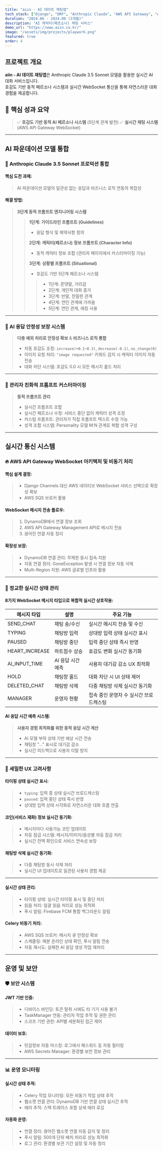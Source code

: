 ```yaml
---
title: "aiin - AI 데이트 채팅앱"
tech_stack: ["Django", "DRF", "Anthropic Claude", "AWS API Gateway", "AWS SQS", "DynamoDB", "Celery", "PostgreSQL"]
duration: "2024.06 - 2024.09 (3개월)"
description: "AI 캐릭터(페르소나) 채팅 서비스"
demo_url: "https://www.aiin.co.kr/"
image: "/assets/img/projects/playwork.png"
featured: true
order: 4
---
```


## 프로젝트 개요

**aiin - AI 데이트 채팅앱**은 Anthropic Claude 3.5 Sonnet 모델을 활용한 실시간 AI 대화 서비스입니다.  
호감도 기반 동적 페르소나 시스템과 실시간 WebSocket 통신을 통해 자연스러운 대화 경험을 제공합니다.

## 🎯 핵심 성과 요약
> ✅ **호감도 기반 동적 AI 페르소나 시스템** (5단계 관계 발전)
> ✅ **실시간 채팅 시스템** (AWS API Gateway WebSocket)

---

## AI 파운데이션 모델 통합

### 🤖 Anthropic Claude 3.5 Sonnet 프로덕션 통합

#### **핵심 도전 과제**:
> AI 파운데이션 모델의 일관성 없는 응답과 비즈니스 로직 연동의 복잡성

#### **해결 방법**:
> **3단계 동적 프롬프트 엔지니어링 시스템**
>> **1단계: 가이드라인 프롬프트 (Guidelines)**
>> - 응답 형식 및 제약사항 정의
>>
>> **2단계: 캐릭터(페르소나) 정보 프롬프트 (Character Info)**
>> - 동적 캐릭터 정보 조합 (관리자 페이지에서 커스터마이징 가능)
>>
>> **3단계: 상황별 프롬프트 (Situational)**
>> - 호감도 기반 5단계 페르소나 시스템
>>> - 1단계: 존댓말, 거리감
>>> - 2단계: 개인적 대화 증가
>>> - 3단계: 반말, 친밀한 관계
>>> - 4단계: 연인 관계에 가까움
>>> - 5단계: 연인 관계, 애칭 사용

---

### 🔧 AI 응답 안정성 보장 시스템
> **다층 예외 처리로 안정성 확보** & **비즈니스 로직 통합**
> 
> 
> - 자동 호감도 조정: `increase(+0.1~0.3)`, `decrease(-0.1)`, `no_change(0)`
> - 이미지 요청 처리: `"image requested"` 키워드 감지 시 캐릭터 이미지 자동 전송
> - 대화 차단 시스템: 호감도 0.0 시 모든 메시지 홀드 처리

---

### 📝 관리자 친화적 프롬프트 커스터마이징

> **동적 프롬프트 관리**
> - 실시간 프롬프트 조합
> - 실시간 페르소나 수정: 서비스 중단 없이 캐릭터 성격 조정
> - 커스텀 프롬프트: 관리자가 직접 프롬프트 텍스트 수정 가능
> - 성격 조합 시스템: Personality 모델 M:N 관계로 복합 성격 구성

---

## 실시간 통신 시스템

### 🔥 AWS API Gateway WebSocket 아키텍처 및 비동기 처리

#### **핵심 설계 결정**:
> - Django Channels 대신 AWS 네이티브 WebSocket 서비스 선택으로 확장성 확보
> - AWS SQS 브로커 활용

#### **WebSocket 메시지 전송 플로우**:
> 1. DynamoDB에서 연결 정보 조회
> 2. AWS API Gateway Management API로 메시지 전송
> 3. 끊어진 연결 자동 정리

#### **확장성 보장**:
> - DynamoDB 연결 관리: 무제한 동시 접속 지원
> - 자동 연결 정리: GoneException 발생 시 연결 정보 자동 삭제
> - Multi-Region 지원: AWS 글로벌 인프라 활용

---

### 📡 정교한 실시간 상태 관리

#### **8가지 WebSocket 메시지 타입으로 복합적 실시간 상호작용**:

| 메시지 타입 | 설명 | 주요 기능 |
|-------------|------|-----------|
| SEND_CHAT | 채팅 송/수신 | 실시간 메시지 전송 및 수신 |
| TYPING | 채팅방 입력 | 상대방 입력 상태 실시간 표시 |
| PAUSED | 채팅방 중단 | 입력 중단 상태 즉시 반영 |
| HEART_INCREASE | 하트점수 상승 | 호감도 변화 실시간 동기화 |
| AI_INPUT_TIME | AI 응답 시간 예측 | 사용자 대기감 감소 UX 최적화 |
| HOLD | 채팅창 홀드 | 대화 차단 시 UI 상태 제어 |
| DELETED_CHAT | 채팅방 삭제 | 다중 채팅방 삭제 실시간 동기화 |
| MANAGER | 운영자 현황 | 접속 중인 운영자 수 실시간 브로드캐스팅 |

#### **AI 응답 시간 예측 시스템**:
> **사용자 경험 최적화를 위한 동적 응답 시간 계산**
> - AI 모델 부하 상태 기반 예상 시간 전송
> - 채팅창 "..." 표시로 대기감 감소
> - 실시간 피드백으로 사용자 이탈 방지

---

### 🎯 세밀한 UX 고려사항

#### **타이핑 상태 실시간 표시**:
> - `typing`: 입력 중 상태 실시간 브로드캐스팅
> - `paused`: 입력 중단 상태 즉시 반영
> - 상대방 입력 상태 시각화로 자연스러운 대화 흐름 연출

#### **코인(서비스 재화) 정보 실시간 동기화**:
> - 메시지마다 사용가능 코인 업데이트
> - 차등 잠금 시스템: 메시지/이미지/음성별 차등 잠금 처리
> - 실시간 잔액 확인으로 서비스 연속성 보장

#### **채팅방 삭제 실시간 동기화**:
> - 다중 채팅방 동시 삭제 처리
> - 실시간 UI 업데이트로 일관된 사용자 경험 제공

---

#### **실시간 상태 관리**:
> - 타이핑 상태: 실시간 타이핑 표시 및 중단 처리
> - 읽음 처리: 일괄 읽음 처리로 성능 최적화
> - 푸시 알림: Firebase FCM 통합 백그라운드 알림

#### **Celery 비동기 처리**:
> - AWS SQS 브로커: 메시지 큐 안정성 확보
> - 스케줄링: 매분 온라인 상태 확인, 푸시 알림 전송
> - 자동 재시도: 실패한 AI 응답 생성 작업 재처리

---

## 운영 및 보안

### 🛡️ 보안 시스템

#### **JWT 기반 인증**:
> - 디바이스 바인딩: 토큰 탈취 시에도 타 기기 사용 불가
> - TaskManager 연동: 관리자 작업 추적 및 권한 관리
> - 스코프 기반 권한: API별 세분화된 접근 제어

#### **데이터 보호**:
> - 민감정보 자동 마스킹: 로그에서 패스워드 등 자동 필터링
> - AWS Secrets Manager: 환경별 보안 정보 관리

---

### 📊 운영 모니터링

#### **실시간 상태 추적**:
> - Celery 작업 모니터링: 모든 비동기 작업 상태 추적
> - 웹소켓 연결 관리: DynamoDB 기반 연결 상태 실시간 추적
> - 에러 추적: 스택 트레이스 포함 상세 에러 로깅

#### **자동화 운영**:
> - 연결 정리: 끊어진 웹소켓 연결 자동 감지 및 정리
> - 푸시 알림: 500개 단위 배치 처리로 성능 최적화
> - 로그 관리: 환경별 보관 기간 설정 및 자동 정리